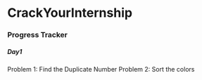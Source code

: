 <h1>CrackYourInternship</h1>
<h3>Progress Tracker</h3>
<h5>Day1</h5>
 Problem 1: Find the Duplicate Number
 Problem 2: Sort the colors
